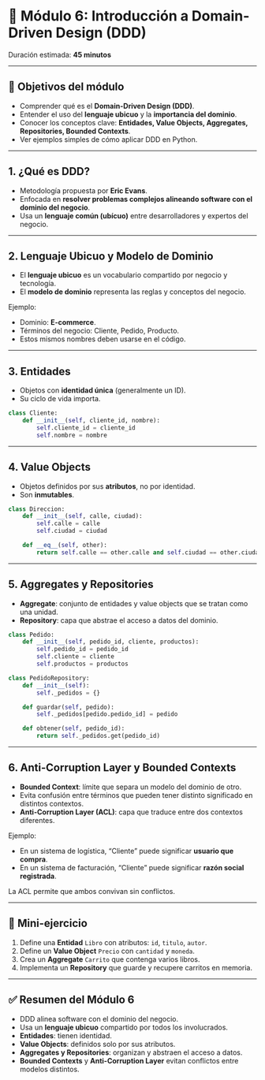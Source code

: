 
# 📘 Módulo 6: Introducción a Domain-Driven Design (DDD)

Duración estimada: **45 minutos**

---

## 🎯 Objetivos del módulo
- Comprender qué es el **Domain-Driven Design (DDD)**.  
- Entender el uso del **lenguaje ubicuo** y la **importancia del dominio**.  
- Conocer los conceptos clave: **Entidades, Value Objects, Aggregates, Repositories, Bounded Contexts**.  
- Ver ejemplos simples de cómo aplicar DDD en Python.  

---

## 1. ¿Qué es DDD?
- Metodología propuesta por **Eric Evans**.  
- Enfocada en **resolver problemas complejos alineando software con el dominio del negocio**.  
- Usa un **lenguaje común (ubícuo)** entre desarrolladores y expertos del negocio.  

---

## 2. Lenguaje Ubicuo y Modelo de Dominio
- El **lenguaje ubicuo** es un vocabulario compartido por negocio y tecnología.  
- El **modelo de dominio** representa las reglas y conceptos del negocio.  

Ejemplo:  
- Dominio: **E-commerce**.  
- Términos del negocio: Cliente, Pedido, Producto.  
- Estos mismos nombres deben usarse en el código.  

---

## 3. Entidades
- Objetos con **identidad única** (generalmente un ID).  
- Su ciclo de vida importa.  

```python
class Cliente:
    def __init__(self, cliente_id, nombre):
        self.cliente_id = cliente_id
        self.nombre = nombre
````

---

## 4. Value Objects

* Objetos definidos por sus **atributos**, no por identidad.
* Son **inmutables**.

```python
class Direccion:
    def __init__(self, calle, ciudad):
        self.calle = calle
        self.ciudad = ciudad

    def __eq__(self, other):
        return self.calle == other.calle and self.ciudad == other.ciudad
```

---

## 5. Aggregates y Repositories

* **Aggregate**: conjunto de entidades y value objects que se tratan como una unidad.
* **Repository**: capa que abstrae el acceso a datos del dominio.

```python
class Pedido:
    def __init__(self, pedido_id, cliente, productos):
        self.pedido_id = pedido_id
        self.cliente = cliente
        self.productos = productos

class PedidoRepository:
    def __init__(self):
        self._pedidos = {}

    def guardar(self, pedido):
        self._pedidos[pedido.pedido_id] = pedido

    def obtener(self, pedido_id):
        return self._pedidos.get(pedido_id)
```

---

## 6. Anti-Corruption Layer y Bounded Contexts

* **Bounded Context**: límite que separa un modelo del dominio de otro.
* Evita confusión entre términos que pueden tener distinto significado en distintos contextos.
* **Anti-Corruption Layer (ACL)**: capa que traduce entre dos contextos diferentes.

Ejemplo:

* En un sistema de logística, “Cliente” puede significar **usuario que compra**.
* En un sistema de facturación, “Cliente” puede significar **razón social registrada**.

La ACL permite que ambos convivan sin conflictos.

---

## 📝 Mini-ejercicio

1. Define una **Entidad** `Libro` con atributos: `id`, `titulo`, `autor`.
2. Define un **Value Object** `Precio` con `cantidad` y `moneda`.
3. Crea un **Aggregate** `Carrito` que contenga varios libros.
4. Implementa un **Repository** que guarde y recupere carritos en memoria.

---

## ✅ Resumen del Módulo 6

* DDD alinea software con el dominio del negocio.
* Usa un **lenguaje ubicuo** compartido por todos los involucrados.
* **Entidades**: tienen identidad.
* **Value Objects**: definidos solo por sus atributos.
* **Aggregates y Repositories**: organizan y abstraen el acceso a datos.
* **Bounded Contexts** y **Anti-Corruption Layer** evitan conflictos entre modelos distintos.
